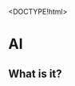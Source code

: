 <DOCTYPE!html>
<html>
  <title>
    <title>Home</title>
    <link rel="stylesheet" type="text/css" href="file.css">
  </title>
  <body>
    <h1 class="BIGASSTITLE">AI</h1>
    <h2>What is it?</h2>
    <p></p>
  </body>
</html>
